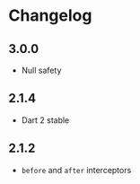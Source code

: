 # Changelog

## 3.0.0

+ Null safety

## 2.1.4

+ Dart 2 stable

## 2.1.2

+ `before` and `after` interceptors
